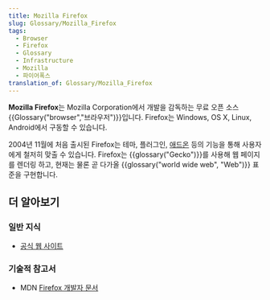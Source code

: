 ```yaml
---
title: Mozilla Firefox
slug: Glossary/Mozilla_Firefox
tags:
  - Browser
  - Firefox
  - Glossary
  - Infrastructure
  - Mozilla
  - 파이어폭스
translation_of: Glossary/Mozilla_Firefox
---
```

**Mozilla Firefox**는 Mozilla Corporation에서 개발을 감독하는 무료 오픈 소스 {{Glossary("browser","브라우저")}}입니다. Firefox는 Windows, OS X, Linux, Android에서 구동할 수 있습니다.

2004년 11월에 처음 출시된 Firefox는 테마, 플러그인, [애드온](/ko/docs/Mozilla/Add-ons) 등의 기능을 통해 사용자에게 철저히 맞출 수 있습니다. Firefox는 {{glossary("Gecko")}}를 사용해 웹 페이지를 렌더링 하고, 현재는 물론 곧 다가올 {{glossary("world wide web", "Web")}} 표준을 구현합니다.

## 더 알아보기

### 일반 지식

- [공식 웹 사이트](https://www.mozilla.org/firefox)

### 기술적 참고서

- MDN [Firefox 개발자 문서](/ko/docs/Mozilla/Firefox)
